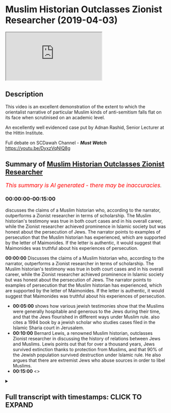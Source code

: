 # Muslim Historian Outclasses Zionist Researcher (2019-04-03)

<iframe loading='lazy' allow='autoplay' src='https://www.youtube.com/embed/0fvzO7-JTUg'></iframe>

## Description

This video is an excellent demonstration of the extent to which the orientalist narrative of particular Muslim kinds of anti-semitism falls flat on its face when scrutinised on an academic level.

An excellently well evidenced case put by Adnan Rashid, Senior Lecturer at the Hittin Institute.

Full debate on SCDawah Channel - ***Must Watch*** <https://youtu.be/DyxzVqNIQ8g>

## Summary of [Muslim Historian Outclasses Zionist Researcher](https://www.youtube.com/watch?v=0fvzO7-JTUg)

*<span style="color:red; font-size:125%">This summary is AI generated - there may be inaccuracies</span>. [](/)*

### <a onclick="modifyYTiframeseektime('0')">00:00:00-00:15:00</a>

 discusses the claims of a Muslim historian who, according to the narrator, outperforms a Zionist researcher in terms of scholarship. The Muslim historian's testimony was true in both court cases and in his overall career, while the Zionist researcher achieved prominence in Islamic society but was honest about the persecution of Jews. The narrator points to examples of persecution that the Muslim historian has experienced, which are supported by the letter of Maimonides. If the letter is authentic, it would suggest that Maimonides was truthful about his experiences of persecution.

**<a onclick="modifyYTiframeseektime('0')">00:00:00</a>** Discusses the claims of a Muslim historian who, according to the narrator, outperforms a Zionist researcher in terms of scholarship. The Muslim historian's testimony was true in both court cases and in his overall career, while the Zionist researcher achieved prominence in Islamic society but was honest about the persecution of Jews. The narrator points to examples of persecution that the Muslim historian has experienced, which are supported by the letter of Maimonides. If the letter is authentic, it would suggest that Maimonides was truthful about his experiences of persecution.

* **<a onclick="modifyYTiframeseektime('300')">00:05:00</a>** shows how various jewish testimonies show that the Muslims were generally hospitable and generous to the Jews during their time, and that the Jews flourished in different ways under Muslim rule.  also cites a 1994 book by a jewish scholar who studies cases filed in the Islamic Sharia court in Jerusalem.
* **<a onclick="modifyYTiframeseektime('600')">00:10:00</a>** Bernard Lewis, a renowned Muslim historian, outclasses Zionist researcher in discussing the history of relations between Jews and Muslims. Lewis points out that for over a thousand years, Jews survived extinction thanks to protection from Muslims, and that 90% of the Jewish population survived destruction under Islamic rule. He also argues that there are extremist Jews who abuse sources in order to libel Muslims.
* **<a onclick="modifyYTiframeseektime('900')">00:15:00</a>** <>

<details><summary><h2>Full transcript with timestamps: CLICK TO EXPAND</h2></summary>

<a onclick="modifyYTiframeseektime('1')">0:00:01</a> he had a muslim testify for him in court  
<a onclick="modifyYTiframeseektime('3')">0:00:03</a> which is true  
<a onclick="modifyYTiframeseektime('5')">0:00:05</a> and he achieved great position of  
<a onclick="modifyYTiframeseektime('7')">0:00:07</a> prominence in islamic society  
<a onclick="modifyYTiframeseektime('9')">0:00:09</a> which is true he was the physician to  
<a onclick="modifyYTiframeseektime('11')">0:00:11</a> even to salvadine i believe by the end  
<a onclick="modifyYTiframeseektime('13')">0:00:13</a> of his career  
<a onclick="modifyYTiframeseektime('14')">0:00:14</a> but even maimonides someone who we look  
<a onclick="modifyYTiframeseektime('17')">0:00:17</a> at as an example of somebody who  
<a onclick="modifyYTiframeseektime('18')">0:00:18</a> existing  
<a onclick="modifyYTiframeseektime('19')">0:00:19</a> at a high level in islamic society when  
<a onclick="modifyYTiframeseektime('22')">0:00:22</a> he's writing to his  
<a onclick="modifyYTiframeseektime('23')">0:00:23</a> own people he's honest and he says  
<a onclick="modifyYTiframeseektime('26')">0:00:26</a> the the the muslims have inflicted  
<a onclick="modifyYTiframeseektime('29')">0:00:29</a> persecution  
<a onclick="modifyYTiframeseektime('30')">0:00:30</a> upon us they we have suffered greatly  
<a onclick="modifyYTiframeseektime('32')">0:00:32</a> his words are  
<a onclick="modifyYTiframeseektime('33')">0:00:33</a> no nation has um persecuted us more  
<a onclick="modifyYTiframeseektime('37')">0:00:37</a> than this nation okay so this is clearly  
<a onclick="modifyYTiframeseektime('39')">0:00:39</a> clearly  
<a onclick="modifyYTiframeseektime('40')">0:00:40</a> and even you put forward the argument  
<a onclick="modifyYTiframeseektime('42')">0:00:42</a> that's been faith the fact that this has  
<a onclick="modifyYTiframeseektime('43')">0:00:43</a> been  
<a onclick="modifyYTiframeseektime('44')">0:00:44</a> universally accepted by jews as being  
<a onclick="modifyYTiframeseektime('45')">0:00:45</a> part of the narrative  
<a onclick="modifyYTiframeseektime('47')">0:00:47</a> suggests there must be a remnant of  
<a onclick="modifyYTiframeseektime('49')">0:00:49</a> truth in there  
<a onclick="modifyYTiframeseektime('50')">0:00:50</a> that there was persecution of jews in  
<a onclick="modifyYTiframeseektime('52')">0:00:52</a> muslim society  
<a onclick="modifyYTiframeseektime('53')">0:00:53</a> now let's get on to what is that  
<a onclick="modifyYTiframeseektime('54')">0:00:54</a> persecution okay  
<a onclick="modifyYTiframeseektime('56')">0:00:56</a> you made two points yeah i made two  
<a onclick="modifyYTiframeseektime('58')">0:00:58</a> points and then you made two characters  
<a onclick="modifyYTiframeseektime('60')">0:01:00</a> now you said and maybe this is where we  
<a onclick="modifyYTiframeseektime('62')">0:01:02</a> can make it a little more engaging  
<a onclick="modifyYTiframeseektime('63')">0:01:03</a> because the big long  
<a onclick="modifyYTiframeseektime('64')">0:01:04</a> speeches don't really help any of us  
<a onclick="modifyYTiframeseektime('66')">0:01:06</a> engage the viewers i agree  
<a onclick="modifyYTiframeseektime('67')">0:01:07</a> so i'm gonna say i can give categoric  
<a onclick="modifyYTiframeseektime('70')">0:01:10</a> examples of where i'm persecuted against  
<a onclick="modifyYTiframeseektime('72')">0:01:12</a> in a caliphate that's run according to  
<a onclick="modifyYTiframeseektime('74')">0:01:14</a> sharia according to the sunnah of  
<a onclick="modifyYTiframeseektime('76')">0:01:16</a> muhammad and my best example  
<a onclick="modifyYTiframeseektime('79')">0:01:19</a> easiest example zakat zakat is fixed  
<a onclick="modifyYTiframeseektime('82')">0:01:22</a> yeah there is a fixed amount of money  
<a onclick="modifyYTiframeseektime('84')">0:01:24</a> that the muslims pay  
<a onclick="modifyYTiframeseektime('86')">0:01:26</a> jizya is not fixed jizya is dependent  
<a onclick="modifyYTiframeseektime('90')">0:01:30</a> upon whatever the caliph  
<a onclick="modifyYTiframeseektime('92')">0:01:32</a> decides that the jew is going to pay or  
<a onclick="modifyYTiframeseektime('94')">0:01:34</a> the person of the book is going to pay  
<a onclick="modifyYTiframeseektime('95')">0:01:35</a> now under some caliphate that was a  
<a onclick="modifyYTiframeseektime('98')">0:01:38</a> reasonable amount  
<a onclick="modifyYTiframeseektime('99')">0:01:39</a> and it does say that the poor don't have  
<a onclick="modifyYTiframeseektime('101')">0:01:41</a> to pay  
<a onclick="modifyYTiframeseektime('102')">0:01:42</a> the the jizya but if they're not poor  
<a onclick="modifyYTiframeseektime('105')">0:01:45</a> then it's down to the the color to  
<a onclick="modifyYTiframeseektime('107')">0:01:47</a> determine what the jews pay what the  
<a onclick="modifyYTiframeseektime('109')">0:01:49</a> christians pay  
<a onclick="modifyYTiframeseektime('110')">0:01:50</a> and that is separate from what the  
<a onclick="modifyYTiframeseektime('112')">0:01:52</a> muslims pay and it can be a lot  
<a onclick="modifyYTiframeseektime('114')">0:01:54</a> more and it can be less it really  
<a onclick="modifyYTiframeseektime('115')">0:01:55</a> depends on the caliphate and so when you  
<a onclick="modifyYTiframeseektime('117')">0:01:57</a> segregate a society  
<a onclick="modifyYTiframeseektime('119')">0:01:59</a> and you say muslims pay this tax and  
<a onclick="modifyYTiframeseektime('121')">0:02:01</a> non-muslims pay another tax  
<a onclick="modifyYTiframeseektime('124')">0:02:04</a> that ultimately is an example of  
<a onclick="modifyYTiframeseektime('126')">0:02:06</a> discrimination  
<a onclick="modifyYTiframeseektime('127')">0:02:07</a> that has been abused throughout history  
<a onclick="modifyYTiframeseektime('129')">0:02:09</a> okay great points  
<a onclick="modifyYTiframeseektime('131')">0:02:11</a> now coming back to the letter of  
<a onclick="modifyYTiframeseektime('132')">0:02:12</a> maimonides first of all we need to show  
<a onclick="modifyYTiframeseektime('134')">0:02:14</a> whether the letter is actually authentic  
<a onclick="modifyYTiframeseektime('136')">0:02:16</a> even if it is authentic let's assume for  
<a onclick="modifyYTiframeseektime('139')">0:02:19</a> for  
<a onclick="modifyYTiframeseektime('140')">0:02:20</a> for the sake of the argument maimonides  
<a onclick="modifyYTiframeseektime('143')">0:02:23</a> actually  
<a onclick="modifyYTiframeseektime('143')">0:02:23</a> wrote that letter there is no problem in  
<a onclick="modifyYTiframeseektime('146')">0:02:26</a> it i'll tell you why  
<a onclick="modifyYTiframeseektime('147')">0:02:27</a> maimonides has been severely persecuted  
<a onclick="modifyYTiframeseektime('152')">0:02:32</a> by  
<a onclick="modifyYTiframeseektime('152')">0:02:32</a> a muslim group called al-muhad  
<a onclick="modifyYTiframeseektime('154')">0:02:34</a> al-muahidoon  
<a onclick="modifyYTiframeseektime('157')">0:02:37</a> if a person who was tortured  
<a onclick="modifyYTiframeseektime('160')">0:02:40</a> or persecuted by isis today and was to  
<a onclick="modifyYTiframeseektime('164')">0:02:44</a> write a letter about muslims  
<a onclick="modifyYTiframeseektime('166')">0:02:46</a> i wouldn't blame him i wouldn't blame  
<a onclick="modifyYTiframeseektime('169')">0:02:49</a> him for for assuming  
<a onclick="modifyYTiframeseektime('170')">0:02:50</a> that i am being persecuted by muslims  
<a onclick="modifyYTiframeseektime('173')">0:02:53</a> because these people have the appearance  
<a onclick="modifyYTiframeseektime('174')">0:02:54</a> of muslims  
<a onclick="modifyYTiframeseektime('176')">0:02:56</a> unfortunately right now maimonides the  
<a onclick="modifyYTiframeseektime('179')">0:02:59</a> question is  
<a onclick="modifyYTiframeseektime('179')">0:02:59</a> when he wrote this letter where  
<a onclick="modifyYTiframeseektime('183')">0:03:03</a> was he writing this letter from egypt  
<a onclick="modifyYTiframeseektime('185')">0:03:05</a> egypt  
<a onclick="modifyYTiframeseektime('186')">0:03:06</a> okay now what period of his  
<a onclick="modifyYTiframeseektime('190')">0:03:10</a> egyptian existence was this  
<a onclick="modifyYTiframeseektime('193')">0:03:13</a> was it was this the early period when he  
<a onclick="modifyYTiframeseektime('195')">0:03:15</a> had recently come from spain  
<a onclick="modifyYTiframeseektime('197')">0:03:17</a> having been persecuted and put through  
<a onclick="modifyYTiframeseektime('198')">0:03:18</a> all that or was it actually after he had  
<a onclick="modifyYTiframeseektime('201')">0:03:21</a> become the physician to the sultan  
<a onclick="modifyYTiframeseektime('203')">0:03:23</a> himself  
<a onclick="modifyYTiframeseektime('204')">0:03:24</a> okay if maimonides writing maimonides is  
<a onclick="modifyYTiframeseektime('207')">0:03:27</a> writing this letter after he's a  
<a onclick="modifyYTiframeseektime('208')">0:03:28</a> physician to the sultan  
<a onclick="modifyYTiframeseektime('210')">0:03:30</a> the doctors of the sultan then there are  
<a onclick="modifyYTiframeseektime('212')">0:03:32</a> two options here  
<a onclick="modifyYTiframeseektime('213')">0:03:33</a> either he is lying about his condition  
<a onclick="modifyYTiframeseektime('217')">0:03:37</a> because how can you be the physician to  
<a onclick="modifyYTiframeseektime('218')">0:03:38</a> the sultan the doctor to the sultan the  
<a onclick="modifyYTiframeseektime('221')">0:03:41</a> to the king himself  
<a onclick="modifyYTiframeseektime('222')">0:03:42</a> and say our condition is very bad and it  
<a onclick="modifyYTiframeseektime('225')">0:03:45</a> is very  
<a onclick="modifyYTiframeseektime('226')">0:03:46</a> possible that he was lying why because  
<a onclick="modifyYTiframeseektime('228')">0:03:48</a> why is he writing this letter  
<a onclick="modifyYTiframeseektime('230')">0:03:50</a> and who is he writing this letter to  
<a onclick="modifyYTiframeseektime('232')">0:03:52</a> according to what joseph read  
<a onclick="modifyYTiframeseektime('234')">0:03:54</a> this letter was being written to a  
<a onclick="modifyYTiframeseektime('237')">0:03:57</a> jewish group of people in yemen  
<a onclick="modifyYTiframeseektime('238')">0:03:58</a> who were considering accepting islam  
<a onclick="modifyYTiframeseektime('242')">0:04:02</a> who were contemplating becoming muslims  
<a onclick="modifyYTiframeseektime('245')">0:04:05</a> and  
<a onclick="modifyYTiframeseektime('246')">0:04:06</a> his job as rambam  
<a onclick="modifyYTiframeseektime('249')">0:04:09</a> or the second moses or the  
<a onclick="modifyYTiframeseektime('252')">0:04:12</a> the shepherd of the flock uh you know  
<a onclick="modifyYTiframeseektime('256')">0:04:16</a> if you like his job was to sway them to  
<a onclick="modifyYTiframeseektime('259')">0:04:19</a> put them off  
<a onclick="modifyYTiframeseektime('260')">0:04:20</a> to push them away from islam and to say  
<a onclick="modifyYTiframeseektime('263')">0:04:23</a> all those things  
<a onclick="modifyYTiframeseektime('264')">0:04:24</a> it does exactly that these people are  
<a onclick="modifyYTiframeseektime('267')">0:04:27</a> barbarians they're persecutors we're not  
<a onclick="modifyYTiframeseektime('269')">0:04:29</a> happy with them  
<a onclick="modifyYTiframeseektime('271')">0:04:31</a> don't accept islam therefore so all  
<a onclick="modifyYTiframeseektime('273')">0:04:33</a> these things put together  
<a onclick="modifyYTiframeseektime('275')">0:04:35</a> one can easily contextualize the letter  
<a onclick="modifyYTiframeseektime('277')">0:04:37</a> but looking at the  
<a onclick="modifyYTiframeseektime('278')">0:04:38</a> bigger picture now it is very clear that  
<a onclick="modifyYTiframeseektime('281')">0:04:41</a> joseph accepted that maimonides  
<a onclick="modifyYTiframeseektime('284')">0:04:44</a> definitely had a high position in muslim  
<a onclick="modifyYTiframeseektime('285')">0:04:45</a> societies  
<a onclick="modifyYTiframeseektime('287')">0:04:47</a> if the jews were persecuted as he  
<a onclick="modifyYTiframeseektime('289')">0:04:49</a> claimed  
<a onclick="modifyYTiframeseektime('290')">0:04:50</a> earlier why would a jew be a physician  
<a onclick="modifyYTiframeseektime('292')">0:04:52</a> to the sultan  
<a onclick="modifyYTiframeseektime('294')">0:04:54</a> why would a jewish person be given that  
<a onclick="modifyYTiframeseektime('297')">0:04:57</a> position  
<a onclick="modifyYTiframeseektime('298')">0:04:58</a> and such a sensitive position who is the  
<a onclick="modifyYTiframeseektime('300')">0:05:00</a> physician someone who's checking your  
<a onclick="modifyYTiframeseektime('301')">0:05:01</a> pulse  
<a onclick="modifyYTiframeseektime('302')">0:05:02</a> someone is prescribing medicine for you  
<a onclick="modifyYTiframeseektime('304')">0:05:04</a> even possibly giving you medicine  
<a onclick="modifyYTiframeseektime('306')">0:05:06</a> he can easily poison the sulphur and  
<a onclick="modifyYTiframeseektime('308')">0:05:08</a> kill him why would the sultan  
<a onclick="modifyYTiframeseektime('310')">0:05:10</a> trust a jewish man and not only any  
<a onclick="modifyYTiframeseektime('312')">0:05:12</a> ordinary jewish man  
<a onclick="modifyYTiframeseektime('313')">0:05:13</a> a rabbi of that repute a rabbi of that  
<a onclick="modifyYTiframeseektime('317')">0:05:17</a> status  
<a onclick="modifyYTiframeseektime('318')">0:05:18</a> someone who is known as the second moses  
<a onclick="modifyYTiframeseektime('319')">0:05:19</a> among the jews later on actually  
<a onclick="modifyYTiframeseektime('321')">0:05:21</a> so let's not be anachronistic about  
<a onclick="modifyYTiframeseektime('323')">0:05:23</a> history so it is very clear that he had  
<a onclick="modifyYTiframeseektime('326')">0:05:26</a> a high position now it doesn't stop  
<a onclick="modifyYTiframeseektime('327')">0:05:27</a> there  
<a onclick="modifyYTiframeseektime('328')">0:05:28</a> we can look at other jewish testimonies  
<a onclick="modifyYTiframeseektime('330')">0:05:30</a> from spain now very quickly no no  
<a onclick="modifyYTiframeseektime('332')">0:05:32</a> yeah let me finish this yeah very  
<a onclick="modifyYTiframeseektime('334')">0:05:34</a> quickly here there was a jewish rabbi  
<a onclick="modifyYTiframeseektime('336')">0:05:36</a> called  
<a onclick="modifyYTiframeseektime('337')">0:05:37</a> by bin pakuda have you heard of him yes  
<a onclick="modifyYTiframeseektime('341')">0:05:41</a> you know yeah writing  
<a onclick="modifyYTiframeseektime('344')">0:05:44</a> in cordoba 1080s he writes  
<a onclick="modifyYTiframeseektime('348')">0:05:48</a> that our living condition is not  
<a onclick="modifyYTiframeseektime('352')">0:05:52</a> the same as the muslims it is better  
<a onclick="modifyYTiframeseektime('355')">0:05:55</a> than theirs  
<a onclick="modifyYTiframeseektime('356')">0:05:56</a> we are more prosperous than the muslims  
<a onclick="modifyYTiframeseektime('358')">0:05:58</a> are  
<a onclick="modifyYTiframeseektime('359')">0:05:59</a> under the rule of the arabs  
<a onclick="modifyYTiframeseektime('363')">0:06:03</a> there you go that's one testimony let's  
<a onclick="modifyYTiframeseektime('365')">0:06:05</a> fast forward less force  
<a onclick="modifyYTiframeseektime('368')">0:06:08</a> yes let's fast forward yeah let's fast  
<a onclick="modifyYTiframeseektime('371')">0:06:11</a> forward  
<a onclick="modifyYTiframeseektime('372')">0:06:12</a> okay we have for example in the ninth  
<a onclick="modifyYTiframeseektime('375')">0:06:15</a> century  
<a onclick="modifyYTiframeseektime('376')">0:06:16</a> okay there is uh an anonymous jewish  
<a onclick="modifyYTiframeseektime('380')">0:06:20</a> source a commentary on the torah okay  
<a onclick="modifyYTiframeseektime('382')">0:06:22</a> it's called  
<a onclick="modifyYTiframeseektime('383')">0:06:23</a> petra safran petra safran karen  
<a onclick="modifyYTiframeseektime('385')">0:06:25</a> armstrong  
<a onclick="modifyYTiframeseektime('386')">0:06:26</a> she refers to this book in her history  
<a onclick="modifyYTiframeseektime('388')">0:06:28</a> of jerusalem  
<a onclick="modifyYTiframeseektime('389')">0:06:29</a> and she states that this anonymous  
<a onclick="modifyYTiframeseektime('391')">0:06:31</a> author jewish author  
<a onclick="modifyYTiframeseektime('392')">0:06:32</a> wrote about the conditions of the jewish  
<a onclick="modifyYTiframeseektime('394')">0:06:34</a> people in  
<a onclick="modifyYTiframeseektime('396')">0:06:36</a> jerusalem in the 9th century during the  
<a onclick="modifyYTiframeseektime('398')">0:06:38</a> abbasid period  
<a onclick="modifyYTiframeseektime('401')">0:06:41</a> he states that we have been honored by  
<a onclick="modifyYTiframeseektime('404')">0:06:44</a> the ishmaelites  
<a onclick="modifyYTiframeseektime('405')">0:06:45</a> that we worship together the same god in  
<a onclick="modifyYTiframeseektime('408')">0:06:48</a> this holy place  
<a onclick="modifyYTiframeseektime('410')">0:06:50</a> in other words he was praising the  
<a onclick="modifyYTiframeseektime('412')">0:06:52</a> condition of the jewish people under  
<a onclick="modifyYTiframeseektime('414')">0:06:54</a> islamic domain then we have other  
<a onclick="modifyYTiframeseektime('417')">0:06:57</a> testimonies from  
<a onclick="modifyYTiframeseektime('418')">0:06:58</a> i'm giving you different dynasties very  
<a onclick="modifyYTiframeseektime('420')">0:07:00</a> quickly because time is running out  
<a onclick="modifyYTiframeseektime('421')">0:07:01</a> and joseph needs to talk about this yeah  
<a onclick="modifyYTiframeseektime('423')">0:07:03</a> and i've written an article on this by  
<a onclick="modifyYTiframeseektime('425')">0:07:05</a> the way this is why i know these sources  
<a onclick="modifyYTiframeseektime('426')">0:07:06</a> yeah  
<a onclick="modifyYTiframeseektime('427')">0:07:07</a> um then we move forward to the ottoman  
<a onclick="modifyYTiframeseektime('430')">0:07:10</a> period  
<a onclick="modifyYTiframeseektime('431')">0:07:11</a> when jerusalem was governed by the  
<a onclick="modifyYTiframeseektime('433')">0:07:13</a> ottomans  
<a onclick="modifyYTiframeseektime('434')">0:07:14</a> to be very precise during the reign of  
<a onclick="modifyYTiframeseektime('437')">0:07:17</a> sultan  
<a onclick="modifyYTiframeseektime('437')">0:07:17</a> suleiman the magnificent who governed  
<a onclick="modifyYTiframeseektime('439')">0:07:19</a> from 1520 to 1566 if i'm not mistaken  
<a onclick="modifyYTiframeseektime('443')">0:07:23</a> right he governed 46 years during his  
<a onclick="modifyYTiframeseektime('445')">0:07:25</a> reign the the jewish people  
<a onclick="modifyYTiframeseektime('447')">0:07:27</a> flourished in jerusalem how do we know  
<a onclick="modifyYTiframeseektime('449')">0:07:29</a> this a scholar  
<a onclick="modifyYTiframeseektime('451')">0:07:31</a> named amnon cohen amnon  
<a onclick="modifyYTiframeseektime('454')">0:07:34</a> cohen who published in his book in 1994  
<a onclick="modifyYTiframeseektime('457')">0:07:37</a> and the book is titled a world from  
<a onclick="modifyYTiframeseektime('459')">0:07:39</a> within  
<a onclick="modifyYTiframeseektime('460')">0:07:40</a> the court records from  
<a onclick="modifyYTiframeseektime('464')">0:07:44</a> the the islamic court of jerusalem in  
<a onclick="modifyYTiframeseektime('466')">0:07:46</a> this in these two volumes  
<a onclick="modifyYTiframeseektime('468')">0:07:48</a> he discusses the history of the jewish  
<a onclick="modifyYTiframeseektime('471')">0:07:51</a> cases  
<a onclick="modifyYTiframeseektime('472')">0:07:52</a> are you listening everyone jewish cases  
<a onclick="modifyYTiframeseektime('474')">0:07:54</a> filed  
<a onclick="modifyYTiframeseektime('475')">0:07:55</a> within the islamic court of jerusalem so  
<a onclick="modifyYTiframeseektime('478')">0:07:58</a> he studied cases from the year 1500 to  
<a onclick="modifyYTiframeseektime('481')">0:08:01</a> 1570  
<a onclick="modifyYTiframeseektime('483')">0:08:03</a> 70 years of cases he studied he came up  
<a onclick="modifyYTiframeseektime('486')">0:08:06</a> with 1000 jewish cases filed in the  
<a onclick="modifyYTiframeseektime('488')">0:08:08</a> sharia court  
<a onclick="modifyYTiframeseektime('490')">0:08:10</a> filed by the jewish people voluntarily  
<a onclick="modifyYTiframeseektime('493')">0:08:13</a> and amnon cohen being a jewish scholar  
<a onclick="modifyYTiframeseektime('496')">0:08:16</a> from israel  
<a onclick="modifyYTiframeseektime('497')">0:08:17</a> he was he wanted to know why the jews  
<a onclick="modifyYTiframeseektime('499')">0:08:19</a> were doing that why were they going  
<a onclick="modifyYTiframeseektime('501')">0:08:21</a> to the sharia court even though they had  
<a onclick="modifyYTiframeseektime('505')">0:08:25</a> their best dens  
<a onclick="modifyYTiframeseektime('506')">0:08:26</a> they had their own jewish courts uh  
<a onclick="modifyYTiframeseektime('509')">0:08:29</a> in jerusalem but he states this is a  
<a onclick="modifyYTiframeseektime('512')">0:08:32</a> jewish israeli scholar  
<a onclick="modifyYTiframeseektime('514')">0:08:34</a> in 1994 he states based upon a study  
<a onclick="modifyYTiframeseektime('518')">0:08:38</a> this was because the jews expected  
<a onclick="modifyYTiframeseektime('520')">0:08:40</a> justice to come quicker  
<a onclick="modifyYTiframeseektime('522')">0:08:42</a> from the sharia court than their own  
<a onclick="modifyYTiframeseektime('524')">0:08:44</a> courts and cases vary from  
<a onclick="modifyYTiframeseektime('527')">0:08:47</a> uh uh from uh for example  
<a onclick="modifyYTiframeseektime('530')">0:08:50</a> from uh a case about nafaka what we call  
<a onclick="modifyYTiframeseektime('534')">0:08:54</a> you know provisions if a wife has been  
<a onclick="modifyYTiframeseektime('536')">0:08:56</a> divorced and she needs provisions from  
<a onclick="modifyYTiframeseektime('538')">0:08:58</a> the husband  
<a onclick="modifyYTiframeseektime('539')">0:08:59</a> and there are other domestic cases being  
<a onclick="modifyYTiframeseektime('541')">0:09:01</a> discussed in this courts  
<a onclick="modifyYTiframeseektime('543')">0:09:03</a> so his conclusion is that the jews of  
<a onclick="modifyYTiframeseektime('546')">0:09:06</a> jerusalem in the 16th century  
<a onclick="modifyYTiframeseektime('548')">0:09:08</a> were more prosperous than the muslims  
<a onclick="modifyYTiframeseektime('550')">0:09:10</a> were perfect  
<a onclick="modifyYTiframeseektime('551')">0:09:11</a> okay okay wait wait wait wait of course  
<a onclick="modifyYTiframeseektime('554')">0:09:14</a> of course of course joseph  
<a onclick="modifyYTiframeseektime('555')">0:09:15</a> don't do it i'm i'm finishing  
<a onclick="modifyYTiframeseektime('559')">0:09:19</a> i'm finishing because this topic is so  
<a onclick="modifyYTiframeseektime('560')">0:09:20</a> important and  
<a onclick="modifyYTiframeseektime('562')">0:09:22</a> yeah i'm coming back i'm coming back to  
<a onclick="modifyYTiframeseektime('564')">0:09:24</a> zakat issue okay  
<a onclick="modifyYTiframeseektime('565')">0:09:25</a> so this is these examples from different  
<a onclick="modifyYTiframeseektime('567')">0:09:27</a> dynasties in different periods different  
<a onclick="modifyYTiframeseektime('569')">0:09:29</a> places show you what  
<a onclick="modifyYTiframeseektime('570')">0:09:30</a> general pattern of muslim behavior  
<a onclick="modifyYTiframeseektime('574')">0:09:34</a> was kind generous  
<a onclick="modifyYTiframeseektime('578')">0:09:38</a> and and harmonious towards the jews  
<a onclick="modifyYTiframeseektime('580')">0:09:40</a> right the jewish people flourished  
<a onclick="modifyYTiframeseektime('582')">0:09:42</a> in different ways i can give you  
<a onclick="modifyYTiframeseektime('583')">0:09:43</a> examples of joseph joseph please i was  
<a onclick="modifyYTiframeseektime('586')">0:09:46</a> very patient listening to you be patient  
<a onclick="modifyYTiframeseektime('588')">0:09:48</a> with me as well  
<a onclick="modifyYTiframeseektime('589')">0:09:49</a> i know some of this information is is  
<a onclick="modifyYTiframeseektime('592')">0:09:52</a> difficult to to to fathom but  
<a onclick="modifyYTiframeseektime('596')">0:09:56</a> no i'm giving references a wrong wrong  
<a onclick="modifyYTiframeseektime('599')">0:09:59</a> right  
<a onclick="modifyYTiframeseektime('599')">0:09:59</a> and most references i gave are from  
<a onclick="modifyYTiframeseektime('601')">0:10:01</a> jewish sources by the way  
<a onclick="modifyYTiframeseektime('603')">0:10:03</a> even bernie lewis someone like bernard  
<a onclick="modifyYTiframeseektime('604')">0:10:04</a> lewis a staunch zionist  
<a onclick="modifyYTiframeseektime('606')">0:10:06</a> who advised the us government to attack  
<a onclick="modifyYTiframeseektime('609')">0:10:09</a> iraq in 2003  
<a onclick="modifyYTiframeseektime('610')">0:10:10</a> even him in his book jews of islam  
<a onclick="modifyYTiframeseektime('613')">0:10:13</a> acknowledges  
<a onclick="modifyYTiframeseektime('613')">0:10:13</a> that the muslims treated the jews  
<a onclick="modifyYTiframeseektime('617')">0:10:17</a> with generosity in comparison to what  
<a onclick="modifyYTiframeseektime('620')">0:10:20</a> was happening to them in christian  
<a onclick="modifyYTiframeseektime('621')">0:10:21</a> europe  
<a onclick="modifyYTiframeseektime('622')">0:10:22</a> okay so and over a thousand years  
<a onclick="modifyYTiframeseektime('624')">0:10:24</a> bernard lewis states  
<a onclick="modifyYTiframeseektime('626')">0:10:26</a> for over a thousand years jews survived  
<a onclick="modifyYTiframeseektime('629')">0:10:29</a> extinction  
<a onclick="modifyYTiframeseektime('631')">0:10:31</a> due to muslim protection for over a  
<a onclick="modifyYTiframeseektime('633')">0:10:33</a> thousand years and he also states  
<a onclick="modifyYTiframeseektime('635')">0:10:35</a> ninety percent of the jewish population  
<a onclick="modifyYTiframeseektime('637')">0:10:37</a> of the world  
<a onclick="modifyYTiframeseektime('638')">0:10:38</a> survived destruction under the  
<a onclick="modifyYTiframeseektime('641')">0:10:41</a> protection of islam and muslims  
<a onclick="modifyYTiframeseektime('643')">0:10:43</a> bernard lewis again my references are  
<a onclick="modifyYTiframeseektime('645')">0:10:45</a> very clear go and check  
<a onclick="modifyYTiframeseektime('646')">0:10:46</a> and come back to me if i'm lying okay  
<a onclick="modifyYTiframeseektime('648')">0:10:48</a> now next point zakat can we come back  
<a onclick="modifyYTiframeseektime('651')">0:10:51</a> no no no no no you raised it you raised  
<a onclick="modifyYTiframeseektime('653')">0:10:53</a> it please be patient with me i'm  
<a onclick="modifyYTiframeseektime('654')">0:10:54</a> finishing very soon and you can come  
<a onclick="modifyYTiframeseektime('655')">0:10:55</a> back  
<a onclick="modifyYTiframeseektime('656')">0:10:56</a> i will listen to you patiently no you  
<a onclick="modifyYTiframeseektime('657')">0:10:57</a> can't come in because it's me and joseph  
<a onclick="modifyYTiframeseektime('659')">0:10:59</a> okay so zakat issue now joseph made a  
<a onclick="modifyYTiframeseektime('662')">0:11:02</a> claim that uh zakat is fixed and jesus  
<a onclick="modifyYTiframeseektime('665')">0:11:05</a> is not fixed  
<a onclick="modifyYTiframeseektime('665')">0:11:05</a> actually that's not true as well because  
<a onclick="modifyYTiframeseektime('667')">0:11:07</a> in our earliest  
<a onclick="modifyYTiframeseektime('668')">0:11:08</a> sources we are told firstly the primary  
<a onclick="modifyYTiframeseektime('672')">0:11:12</a> rule  
<a onclick="modifyYTiframeseektime('672')">0:11:12</a> to deal with the non-muslims what is the  
<a onclick="modifyYTiframeseektime('674')">0:11:14</a> primary rule in bukhari  
<a onclick="modifyYTiframeseektime('677')">0:11:17</a> in bukhari we have a statement from the  
<a onclick="modifyYTiframeseektime('680')">0:11:20</a> second caliph of islam  
<a onclick="modifyYTiframeseektime('682')">0:11:22</a> omar bin khattab omar was the second  
<a onclick="modifyYTiframeseektime('684')">0:11:24</a> caliph of islam  
<a onclick="modifyYTiframeseektime('685')">0:11:25</a> and what did the public say about him  
<a onclick="modifyYTiframeseektime('692')">0:11:32</a> upon you is my way in the way of my  
<a onclick="modifyYTiframeseektime('694')">0:11:34</a> rightly guided  
<a onclick="modifyYTiframeseektime('695')">0:11:35</a> caliphs who were they omar is one of  
<a onclick="modifyYTiframeseektime('698')">0:11:38</a> them so we have to follow him umar  
<a onclick="modifyYTiframeseektime('700')">0:11:40</a> upon his deathbed when his stomach was  
<a onclick="modifyYTiframeseektime('703')">0:11:43</a> split open  
<a onclick="modifyYTiframeseektime('704')">0:11:44</a> dying man he advised he advised for his  
<a onclick="modifyYTiframeseektime('707')">0:11:47</a> successor  
<a onclick="modifyYTiframeseektime('708')">0:11:48</a> he stated whoever succeeds me beware of  
<a onclick="modifyYTiframeseektime('712')">0:11:52</a> the rights of the  
<a onclick="modifyYTiframeseektime('714')">0:11:54</a> non-muslims do not over burden them  
<a onclick="modifyYTiframeseektime('717')">0:11:57</a> do not put a burden upon them more than  
<a onclick="modifyYTiframeseektime('719')">0:11:59</a> they can be um  
<a onclick="modifyYTiframeseektime('721')">0:12:01</a> the second caliph of islam the words of  
<a onclick="modifyYTiframeseektime('723')">0:12:03</a> a dying man  
<a onclick="modifyYTiframeseektime('724')">0:12:04</a> right these words were directly relevant  
<a onclick="modifyYTiframeseektime('727')">0:12:07</a> to the jewish people  
<a onclick="modifyYTiframeseektime('728')">0:12:08</a> okay because who was he talking about he  
<a onclick="modifyYTiframeseektime('730')">0:12:10</a> was talking about the jews and the  
<a onclick="modifyYTiframeseektime('731')">0:12:11</a> christians  
<a onclick="modifyYTiframeseektime('732')">0:12:12</a> okay so what is jizya jizya is one  
<a onclick="modifyYTiframeseektime('735')">0:12:15</a> gold coin per year it is clearly stated  
<a onclick="modifyYTiframeseektime('738')">0:12:18</a> in fortune  
<a onclick="modifyYTiframeseektime('740')">0:12:20</a> imam imam buladuri's  
<a onclick="modifyYTiframeseektime('744')">0:12:24</a> the conquest of lands in that book there  
<a onclick="modifyYTiframeseektime('746')">0:12:26</a> are documents  
<a onclick="modifyYTiframeseektime('747')">0:12:27</a> that clearly state that the jizya is one  
<a onclick="modifyYTiframeseektime('750')">0:12:30</a> gold coin  
<a onclick="modifyYTiframeseektime('752')">0:12:32</a> every year which is four grams of gold  
<a onclick="modifyYTiframeseektime('754')">0:12:34</a> in current value  
<a onclick="modifyYTiframeseektime('755')">0:12:35</a> 200 pounds a year so if there is a  
<a onclick="modifyYTiframeseektime('758')">0:12:38</a> millionaire  
<a onclick="modifyYTiframeseektime('759')">0:12:39</a> jewish merchant who has a million pounds  
<a onclick="modifyYTiframeseektime('763')">0:12:43</a> in his bank account  
<a onclick="modifyYTiframeseektime('765')">0:12:45</a> in theory theoretically according to the  
<a onclick="modifyYTiframeseektime('767')">0:12:47</a> islamic  
<a onclick="modifyYTiframeseektime('768')">0:12:48</a> sources he has to pay 200 pounds a year  
<a onclick="modifyYTiframeseektime('771')">0:12:51</a> every year  
<a onclick="modifyYTiframeseektime('772')">0:12:52</a> if a muslim has a million pound in his  
<a onclick="modifyYTiframeseektime('773')">0:12:53</a> bank account he must pay  
<a onclick="modifyYTiframeseektime('776')">0:12:56</a> 2.5 which is 25 000 pounds where is  
<a onclick="modifyYTiframeseektime('779')">0:12:59</a> justice in that  
<a onclick="modifyYTiframeseektime('780')">0:13:00</a> i as a muslim can stand up here and say  
<a onclick="modifyYTiframeseektime('782')">0:13:02</a> you know what islam is actually not just  
<a onclick="modifyYTiframeseektime('784')">0:13:04</a> to the muslim people islam is more just  
<a onclick="modifyYTiframeseektime('786')">0:13:06</a> to the jewish people  
<a onclick="modifyYTiframeseektime('787')">0:13:07</a> the he the jewish merchant has to pay  
<a onclick="modifyYTiframeseektime('790')">0:13:10</a> 200 pounds  
<a onclick="modifyYTiframeseektime('791')">0:13:11</a> every year even though he may have a  
<a onclick="modifyYTiframeseektime('793')">0:13:13</a> million pounds in his bank account  
<a onclick="modifyYTiframeseektime('794')">0:13:14</a> but me i have to give 25 25 000  
<a onclick="modifyYTiframeseektime('797')">0:13:17</a> pounds over or for a million pounds now  
<a onclick="modifyYTiframeseektime('801')">0:13:21</a> this is  
<a onclick="modifyYTiframeseektime('801')">0:13:21</a> theoretically the earliest islamic  
<a onclick="modifyYTiframeseektime('803')">0:13:23</a> sources what happened later on  
<a onclick="modifyYTiframeseektime('805')">0:13:25</a> no doubt sources are abused they were  
<a onclick="modifyYTiframeseektime('808')">0:13:28</a> misused  
<a onclick="modifyYTiframeseektime('809')">0:13:29</a> even today groups like isis and other  
<a onclick="modifyYTiframeseektime('811')">0:13:31</a> extremist entities are using  
<a onclick="modifyYTiframeseektime('813')">0:13:33</a> sources to abuse the jewish people are  
<a onclick="modifyYTiframeseektime('816')">0:13:36</a> doing it  
<a onclick="modifyYTiframeseektime('816')">0:13:36</a> is the state of israel is abusing  
<a onclick="modifyYTiframeseektime('820')">0:13:40</a> misusing the jewish sources so we have  
<a onclick="modifyYTiframeseektime('823')">0:13:43</a> extremists  
<a onclick="modifyYTiframeseektime('824')">0:13:44</a> we have unpleasant characters we have we  
<a onclick="modifyYTiframeseektime('827')">0:13:47</a> have people who abuse our sources  
<a onclick="modifyYTiframeseektime('829')">0:13:49</a> throughout our history jews are the jews  
<a onclick="modifyYTiframeseektime('831')">0:13:51</a> did it muslims did it christians did it  
<a onclick="modifyYTiframeseektime('833')">0:13:53</a> so the good thing about us me and joseph  
<a onclick="modifyYTiframeseektime('836')">0:13:56</a> is that we are brother brothers in that  
<a onclick="modifyYTiframeseektime('839')">0:13:59</a> thought  
<a onclick="modifyYTiframeseektime('840')">0:14:00</a> why because he also believes that there  
<a onclick="modifyYTiframeseektime('842')">0:14:02</a> are extremist jews  
<a onclick="modifyYTiframeseektime('843')">0:14:03</a> who do extreme things and abuse the  
<a onclick="modifyYTiframeseektime('845')">0:14:05</a> sources i also believe that there are  
<a onclick="modifyYTiframeseektime('847')">0:14:07</a> muslims where extremist muslims will  
<a onclick="modifyYTiframeseektime('848')">0:14:08</a> abuse the sources  
<a onclick="modifyYTiframeseektime('849')">0:14:09</a> now over to you sorry do do apologize  
<a onclick="modifyYTiframeseektime('852')">0:14:12</a> for long  
<a onclick="modifyYTiframeseektime('853')">0:14:13</a> long long story  
<a onclick="modifyYTiframeseektime('861')">0:14:21</a> what i want to point out is what just  
<a onclick="modifyYTiframeseektime('862')">0:14:22</a> happened then so  
<a onclick="modifyYTiframeseektime('864')">0:14:24</a> we went to the al muhart and we agreed  
<a onclick="modifyYTiframeseektime('866')">0:14:26</a> on the alma had they're not good muslims  
<a onclick="modifyYTiframeseektime('868')">0:14:28</a> we then you brought a proof which was  
<a onclick="modifyYTiframeseektime('870')">0:14:30</a> maimonides and we then established that  
<a onclick="modifyYTiframeseektime('872')">0:14:32</a> actually your understanding of  
<a onclick="modifyYTiframeseektime('873')">0:14:33</a> maimonides maybe isn't the jewish  
<a onclick="modifyYTiframeseektime('875')">0:14:35</a> understanding of maimonides  
<a onclick="modifyYTiframeseektime('877')">0:14:37</a> and the jewish understanding of  
<a onclick="modifyYTiframeseektime('878')">0:14:38</a> maimonides is that he was persecuted  
<a onclick="modifyYTiframeseektime('880')">0:14:40</a> under islam you then went through some  
<a onclick="modifyYTiframeseektime('883')">0:14:43</a> very  
<a onclick="modifyYTiframeseektime('884')">0:14:44</a> um a lot of material that i haven't  
<a onclick="modifyYTiframeseektime('886')">0:14:46</a> heard of so you mentioned petrus effort  
<a onclick="modifyYTiframeseektime('889')">0:14:49</a> never heard of it in my life so we're  
<a onclick="modifyYTiframeseektime('891')">0:14:51</a> now talking very fringe  
<a onclick="modifyYTiframeseektime('893')">0:14:53</a> sources which most jews are not familiar  
<a onclick="modifyYTiframeseektime('896')">0:14:56</a> with so i will go away bernard lewis  
<a onclick="modifyYTiframeseektime('898')">0:14:58</a> bernard lewis is he's a historian he's  
<a onclick="modifyYTiframeseektime('899')">0:14:59</a> got nothing to do with  
<a onclick="modifyYTiframeseektime('901')">0:15:01</a> the actual jewish historian i'm talking  
<a onclick="modifyYTiframeseektime('902')">0:15:02</a> about source material i'm talking about  
<a onclick="modifyYTiframeseektime('904')">0:15:04</a> the source material  
<a onclick="modifyYTiframeseektime('905')">0:15:05</a> um and then you mentioned and you went  
<a onclick="modifyYTiframeseektime('908')">0:15:08</a> you went to the 16th  
<a onclick="modifyYTiframeseektime('911')">0:15:11</a> ottomans in israel now i would encourage  
<a onclick="modifyYTiframeseektime('915')">0:15:15</a> anybody to dive into google 1517  
<a onclick="modifyYTiframeseektime('919')">0:15:19</a> massacre of jews in hebron the jews were  
<a onclick="modifyYTiframeseektime('922')">0:15:22</a> massacred by ottomans  
<a onclick="modifyYTiframeseektime('923')">0:15:23</a> in hebron in israel and so again at a  
<a onclick="modifyYTiframeseektime('927')">0:15:27</a> time when you've given  
<a onclick="modifyYTiframeseektime('928')">0:15:28</a> us jews having a  
<a onclick="modifyYTiframeseektime('932')">0:15:32</a> good head straight down straight the  
<a onclick="modifyYTiframeseektime('934')">0:15:34</a> massacre um  
<a onclick="modifyYTiframeseektime('935')">0:15:35</a> at a time when jews were supposed to not  
<a onclick="modifyYTiframeseektime('937')">0:15:37</a> be persecuted  
<a onclick="modifyYTiframeseektime('939')">0:15:39</a> there's a clear evidence of not just  
<a onclick="modifyYTiframeseektime('941')">0:15:41</a> persecution but a massacre  
<a onclick="modifyYTiframeseektime('943')">0:15:43</a> taking place in the very land you said  
<a onclick="modifyYTiframeseektime('945')">0:15:45</a> it was supposed to be amazing  
<a onclick="modifyYTiframeseektime('946')">0:15:46</a> now i'm not you've said a lot of truth  
<a onclick="modifyYTiframeseektime('948')">0:15:48</a> there were jews that did achieve  
<a onclick="modifyYTiframeseektime('950')">0:15:50</a> great positions including maimonides in  
<a onclick="modifyYTiframeseektime('952')">0:15:52</a> islamic society  
<a onclick="modifyYTiframeseektime('954')">0:15:54</a> but achieving a high position in some  
<a onclick="modifyYTiframeseektime('956')">0:15:56</a> islamic societies  
<a onclick="modifyYTiframeseektime('957')">0:15:57</a> does not mean that jews are being tried  
<a onclick="modifyYTiframeseektime('959')">0:15:59</a> well throughout islamic islam  
<a onclick="modifyYTiframeseektime('962')">0:16:02</a> history douche that jewish understanding  
<a onclick="modifyYTiframeseektime('964')">0:16:04</a> if you speak to any of the jews from the  
<a onclick="modifyYTiframeseektime('965')">0:16:05</a> middle east  
<a onclick="modifyYTiframeseektime('966')">0:16:06</a> almost all of them will universally tell  
<a onclick="modifyYTiframeseektime('968')">0:16:08</a> you that they  
<a onclick="modifyYTiframeseektime('970')">0:16:10</a> suffered in modern history and in  
<a onclick="modifyYTiframeseektime('972')">0:16:12</a> ancient history  
<a onclick="modifyYTiframeseektime('974')">0:16:14</a> and so i believe jews and muslims can  
<a onclick="modifyYTiframeseektime('977')">0:16:17</a> and will coexist i think we have more in  
<a onclick="modifyYTiframeseektime('979')">0:16:19</a> common than that divides us  
<a onclick="modifyYTiframeseektime('981')">0:16:21</a> and i think we do have a rich history of  
<a onclick="modifyYTiframeseektime('983')">0:16:23</a> coexistence  
<a onclick="modifyYTiframeseektime('984')">0:16:24</a> but i think there needs to be a  
<a onclick="modifyYTiframeseektime('985')">0:16:25</a> recognition from many muslims  
<a onclick="modifyYTiframeseektime('988')">0:16:28</a> that history isn't as they see it  
<a onclick="modifyYTiframeseektime('991')">0:16:31</a> through these rose-tinted glasses  
<a onclick="modifyYTiframeseektime('993')">0:16:33</a> but their ancestors have inflicted pain  
<a onclick="modifyYTiframeseektime('995')">0:16:35</a> upon my ancestors  
<a onclick="modifyYTiframeseektime('997')">0:16:37</a> and you can go right the way back to  
<a onclick="modifyYTiframeseektime('1001')">0:16:41</a> muhammad you can go back to the battle  
<a onclick="modifyYTiframeseektime('1003')">0:16:43</a> of the trenches  
<a onclick="modifyYTiframeseektime('1004')">0:16:44</a> you can go back to the beheading of jews  
<a onclick="modifyYTiframeseektime('1006')">0:16:46</a> you can go but from the very very  
<a onclick="modifyYTiframeseektime('1007')">0:16:47</a> beginning  
<a onclick="modifyYTiframeseektime('1009')">0:16:49</a> there has been persecution now you can  
<a onclick="modifyYTiframeseektime('1010')">0:16:50</a> justify that and say they were  
<a onclick="modifyYTiframeseektime('1012')">0:16:52</a> treacherous they betrayed muhammad  
<a onclick="modifyYTiframeseektime('1013')">0:16:53</a> therefore  
<a onclick="modifyYTiframeseektime('1014')">0:16:54</a> but you're doing it for me but to this  
<a onclick="modifyYTiframeseektime('1016')">0:16:56</a> day  
<a onclick="modifyYTiframeseektime('1017')">0:16:57</a> to this day because of a battle that  
<a onclick="modifyYTiframeseektime('1020')">0:17:00</a> took place  
<a onclick="modifyYTiframeseektime('1021')">0:17:01</a> hundreds and hundreds and hundreds of  
<a onclick="modifyYTiframeseektime('1023')">0:17:03</a> years ago i a jew  
<a onclick="modifyYTiframeseektime('1025')">0:17:05</a> i'm not allowed to step foot in mecca  
<a onclick="modifyYTiframeseektime('1027')">0:17:07</a> and medina i am not allowed to live  
<a onclick="modifyYTiframeseektime('1029')">0:17:09</a> in arabia omar who's quoted often as  
<a onclick="modifyYTiframeseektime('1032')">0:17:12</a> being one of the best caliphs for the  
<a onclick="modifyYTiframeseektime('1033')">0:17:13</a> jewish people  
<a onclick="modifyYTiframeseektime('1034')">0:17:14</a> omar kicked the jews out of arabia it  
<a onclick="modifyYTiframeseektime('1037')">0:17:17</a> was omar that pushed the mountain he  
<a onclick="modifyYTiframeseektime('1038')">0:17:18</a> actually sent them to iran in israel and  
<a onclick="modifyYTiframeseektime('1040')">0:17:20</a> he sent others to i forgot  
<a onclick="modifyYTiframeseektime('1042')">0:17:22</a> i'm terrible with middle eastern  
<a onclick="modifyYTiframeseektime('1043')">0:17:23</a> geography  
<a onclick="modifyYTiframeseektime('1047')">0:17:27</a> people can look up you're making you're  
<a onclick="modifyYTiframeseektime('1049')">0:17:29</a> making a lot of points and it's going to  
<a onclick="modifyYTiframeseektime('1050')">0:17:30</a> take me a long time to respond to all of  
<a onclick="modifyYTiframeseektime('1052')">0:17:32</a> them so if you don't want a long  
<a onclick="modifyYTiframeseektime('1053')">0:17:33</a> response  
<a onclick="modifyYTiframeseektime('1054')">0:17:34</a> keep it short and i'll keep it short  
<a onclick="modifyYTiframeseektime('1055')">0:17:35</a> okay yeah because you're strength omar  
<a onclick="modifyYTiframeseektime('1058')">0:17:38</a> you're throwing jews in um so  
<a onclick="modifyYTiframeseektime('1061')">0:17:41</a> you're throwing a lot of things all i'm  
<a onclick="modifyYTiframeseektime('1063')">0:17:43</a> doing is saying and it's a very simple  
<a onclick="modifyYTiframeseektime('1064')">0:17:44</a> statement  
<a onclick="modifyYTiframeseektime('1065')">0:17:45</a> that anybody who believes that the  
<a onclick="modifyYTiframeseektime('1067')">0:17:47</a> jewish existence under islam  
<a onclick="modifyYTiframeseektime('1069')">0:17:49</a> was consistently good is consistently  
<a onclick="modifyYTiframeseektime('1072')">0:17:52</a> stupid  
<a onclick="modifyYTiframeseektime('1073')">0:17:53</a> there has been good times and bad times  
<a onclick="modifyYTiframeseektime('1076')">0:17:56</a> there have been good muslims  
<a onclick="modifyYTiframeseektime('1077')">0:17:57</a> and bad muslims good jews and bad jews  
<a onclick="modifyYTiframeseektime('1080')">0:18:00</a> um  
<a onclick="modifyYTiframeseektime('1081')">0:18:01</a> now to bring it back to the jews here  
<a onclick="modifyYTiframeseektime('1083')">0:18:03</a> you said no no no  
<a onclick="modifyYTiframeseektime('1084')">0:18:04</a> you didn't let me do this no no problem  
<a onclick="modifyYTiframeseektime('1086')">0:18:06</a> can you carry on down but my response is  
<a onclick="modifyYTiframeseektime('1088')">0:18:08</a> going to be  
<a onclick="modifyYTiframeseektime('1089')">0:18:09</a> try i'm trying to keep mine as brief as  
<a onclick="modifyYTiframeseektime('1091')">0:18:11</a> possible because for the sake of the  
<a onclick="modifyYTiframeseektime('1092')">0:18:12</a> engagement of the audience  
<a onclick="modifyYTiframeseektime('1093')">0:18:13</a> okay no no go on long extensively talk  
<a onclick="modifyYTiframeseektime('1096')">0:18:16</a> about all the things i mentioned all the  
<a onclick="modifyYTiframeseektime('1098')">0:18:18</a> all the sources i gave what's your  
<a onclick="modifyYTiframeseektime('1100')">0:18:20</a> response to those sources  
<a onclick="modifyYTiframeseektime('1101')">0:18:21</a> so to be honest i would have to go away  
<a onclick="modifyYTiframeseektime('1104')">0:18:24</a> and read them so i know the epistle i  
<a onclick="modifyYTiframeseektime('1106')">0:18:26</a> know my money  
<a onclick="modifyYTiframeseektime('1106')">0:18:26</a> as well so if if what i'm saying is true  
<a onclick="modifyYTiframeseektime('1108')">0:18:28</a> you'll you're going to come back  
<a onclick="modifyYTiframeseektime('1110')">0:18:30</a> you're going to come back and confirm  
<a onclick="modifyYTiframeseektime('1111')">0:18:31</a> everything i said  
</details>
